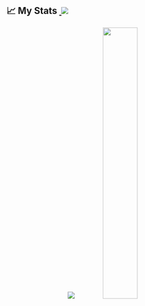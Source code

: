 <!--
- 🔭 I’m currently working on ...
- 🌱 I’m currently learning ...
- 👯 I’m looking to collaborate on ...
- 🤔 I’m looking for help with ...
- 💬 Ask me about ...
- 📫 How to reach me: ...
- 😄 Pronouns: ...
- ⚡ Fun fact: ...
-->

## 📈 My Stats&nbsp;<a href="https://github.com/viher3"> <img src="https://komarev.com/ghpvc/?username=viher3&label=Profile+Views&color=2e8b57&style=flat" /></a>
<p align="center">
  <img src="https://github-readme-stats.vercel.app/api?username=viher3&count_private=true&show_icons=true&theme=dark" />
  <img width = "40%"src="https://github-readme-stats.vercel.app/api/top-langs/?username=viher3&layout=compact&theme=dark&langs_count=6" />
</p>
